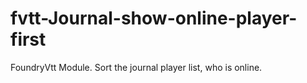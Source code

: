 # fvtt-Journal-show-online-player-first
 FoundryVtt Module. Sort the journal player list, who is online.
